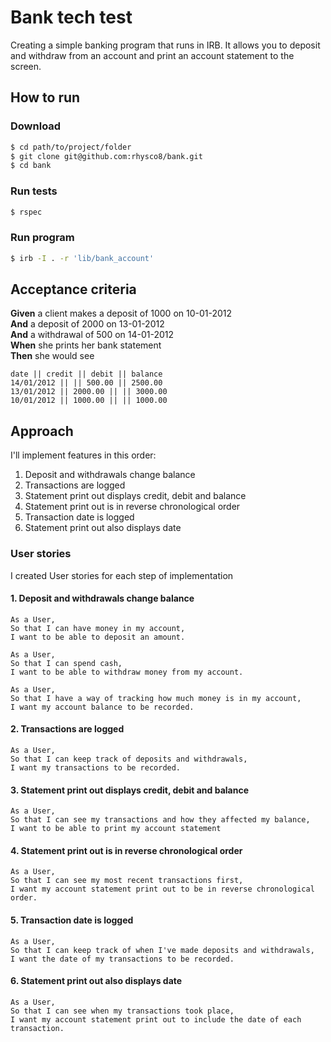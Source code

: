 # Bank tech test

Creating a simple banking program that runs in IRB. It allows you to deposit and withdraw from an account and print an account statement to the screen.

## How to run

### Download

```sh
$ cd path/to/project/folder
$ git clone git@github.com:rhysco8/bank.git
$ cd bank
```

### Run tests

```sh
$ rspec
```

### Run program

```sh
$ irb -I . -r 'lib/bank_account'
```

## Acceptance criteria

**Given** a client makes a deposit of 1000 on 10-01-2012  
**And** a deposit of 2000 on 13-01-2012  
**And** a withdrawal of 500 on 14-01-2012  
**When** she prints her bank statement  
**Then** she would see

```
date || credit || debit || balance
14/01/2012 || || 500.00 || 2500.00
13/01/2012 || 2000.00 || || 3000.00
10/01/2012 || 1000.00 || || 1000.00
```

## Approach

I'll implement features in this order:
1. Deposit and withdrawals change balance
2. Transactions are logged
3. Statement print out displays credit, debit and balance
4. Statement print out is in reverse chronological order
5. Transaction date is logged
6. Statement print out also displays date

### User stories

I created User stories for each step of implementation

#### 1. Deposit and withdrawals change balance

```
As a User,
So that I can have money in my account,
I want to be able to deposit an amount.

As a User,
So that I can spend cash,
I want to be able to withdraw money from my account.

As a User,
So that I have a way of tracking how much money is in my account,
I want my account balance to be recorded.
```

#### 2. Transactions are logged

```
As a User,
So that I can keep track of deposits and withdrawals,
I want my transactions to be recorded.
```
#### 3. Statement print out displays credit, debit and balance

```
As a User,
So that I can see my transactions and how they affected my balance,
I want to be able to print my account statement
```
#### 4. Statement print out is in reverse chronological order

```
As a User,
So that I can see my most recent transactions first,
I want my account statement print out to be in reverse chronological order.
```
#### 5. Transaction date is logged

```
As a User,
So that I can keep track of when I've made deposits and withdrawals,
I want the date of my transactions to be recorded.
```
#### 6. Statement print out also displays date

```
As a User,
So that I can see when my transactions took place,
I want my account statement print out to include the date of each transaction.
```
